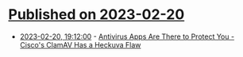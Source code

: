 # [Published on 2023-02-20](index.md)

* [2023-02-20, 19:12:00](https://soylentnews.org/article.pl?sid=23/02/19/1827200&from=rss) - [Antivirus Apps Are There to Protect You - Cisco's ClamAV Has a Heckuva Flaw](https://soylentnews.org/article.pl?sid=23/02/19/1827200&from=rss)
